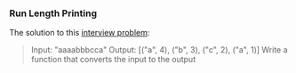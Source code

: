### Run Length Printing

The solution to this [interview problem](https://twitter.com/Al_Grigor/status/1357028887209902088):

> Input: "aaaabbbcca"
> Output: [("a", 4), ("b", 3), ("c", 2), ("a", 1)]
> Write a function that converts the input to the output

